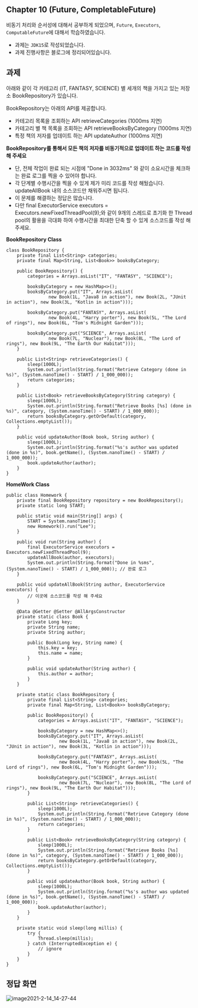 ## Chapter 10 (Future, CompletableFuture)

비동기 처리와 순서성에 대해서 공부하게 되었으며, `Future`, `Executors`, `ComputableFuture`에 대해서 학습하였습니다.

- 과제는 `JDK15`로 작성되었습니다.
- 과제 진행사항은 블로그에 정리되어있습니다.

## 과제

아래와 같이 각 카테고리 (IT, FANTASY, SCIENCE) 별 세개의 책을 가지고 있는 저장소 BookRepository가 있습니다.

BookRepository는 아래의 API를 제공합니다.

- 카테고리 목록을 조회하는 API retrieveCategories (1000ms 지연)
- 카테고리 별 책 목록을 조회하는 API retrieveBooksByCategory (1000ms 지연)
- 특정 책의 저자를 업데이트 하는 API updateAuthor (1000ms 지연)

**BookRepository를 통해서 모든 책의 저자를 비동기적으로 업데이트 하는 코드를 작성 해 주세요**

- 단, 전체 작업이 완료 되는 시점에 "Done in 3032ms" 와 같이 소요시간을 체크하는 완료 로그를 찍을 수 있어야 합니다. 
- 각 단계별 수행시간을 찍을 수 있게 제가 미리 코드를 작성 해뒀습니다. updateAllBook 내의 소스코드만 채워주시면 됩니다.
- 이 문제를 해결하는 정답은 많습니다.
- 다만 final ExecutorService executors = Executors.newFixedThreadPool(9);와 같이 9개의 스레드로 초기화 한 Thread pool의 활용을 극대화 하여 수행시간을 최대한 단축 할 수 있게 소스코드를 작성 해 주세요.

**BookRepository Class**
```
class BookRepository {
    private final List<String> categories;
    private final Map<String, List<Book>> booksByCategory;
 
    public BookRepository() {
        categories = Arrays.asList("IT", "FANTASY", "SCIENCE");
 
        booksByCategory = new HashMap<>();
        booksByCategory.put("IT", Arrays.asList(
                new Book(1L, "Java8 in action"), new Book(2L, "JUnit in action"), new Book(3L, "Kotlin in action")));
 
        booksByCategory.put("FANTASY", Arrays.asList(
                new Book(4L, "Harry porter"), new Book(5L, "The Lord of rings"), new Book(6L, "Tom's Midnight Garden")));
 
        booksByCategory.put("SCIENCE", Arrays.asList(
                new Book(7L, "Nuclear"), new Book(8L, "The Lord of rings"), new Book(9L, "The Earth Our Habitat")));
    }
 
    public List<String> retrieveCategories() {
        sleep(1000L);
        System.out.println(String.format("Retrieve Category (done in %s)", (System.nanoTime() - START) / 1_000_000));
        return categories;
    }
 
    public List<Book> retrieveBooksByCategory(String category) {
        sleep(1000L);
        System.out.println(String.format("Retrieve Books [%s] (done in %s)", category, (System.nanoTime() - START) / 1_000_000));
        return booksByCategory.getOrDefault(category, Collections.emptyList());
    }
 
    public void updateAuthor(Book book, String author) {
        sleep(1000L);
        System.out.println(String.format("%s's author was updated (done in %s)", book.getName(), (System.nanoTime() - START) / 1_000_000));
        book.updateAuthor(author);
    }
}

```

**HomeWork Class**

```
public class Homework {
    private final BookRepository repository = new BookRepository();
    private static long START;
 
    public static void main(String[] args) {
        START = System.nanoTime();
        new Homework().run("Lee");
    }
 
    public void run(String author) {
        final ExecutorService executors = Executors.newFixedThreadPool(9);
        updateAllBook(author, executors);
        System.out.println(String.format("Done in %sms", (System.nanoTime() - START) / 1_000_000)); // 완료 로그
    }
 
    public void updateAllBook(String author, ExecutorService executors) {
        // 이곳에 소스코드를 작성 해 주세요
    }
 
    @Data @Getter @Setter @AllArgsConstructor
    private static class Book {
        private Long key;
        private String name;
        private String author;
 
        public Book(Long key, String name) {
            this.key = key;
            this.name = name;
        }
 
        public void updateAuthor(String author) {
            this.author = author;
        }
    }
 
    private static class BookRepository {
        private final List<String> categories;
        private final Map<String, List<Book>> booksByCategory;
 
        public BookRepository() {
            categories = Arrays.asList("IT", "FANTASY", "SCIENCE");
 
            booksByCategory = new HashMap<>();
            booksByCategory.put("IT", Arrays.asList(
                    new Book(1L, "Java8 in action"), new Book(2L, "JUnit in action"), new Book(3L, "Kotlin in action")));
 
            booksByCategory.put("FANTASY", Arrays.asList(
                    new Book(4L, "Harry porter"), new Book(5L, "The Lord of rings"), new Book(6L, "Tom's Midnight Garden")));
 
            booksByCategory.put("SCIENCE", Arrays.asList(
                    new Book(7L, "Nuclear"), new Book(8L, "The Lord of rings"), new Book(9L, "The Earth Our Habitat")));
        }
 
        public List<String> retrieveCategories() {
            sleep(1000L);
            System.out.println(String.format("Retrieve Category (done in %s)", (System.nanoTime() - START) / 1_000_000));
            return categories;
        }
 
        public List<Book> retrieveBooksByCategory(String category) {
            sleep(1000L);
            System.out.println(String.format("Retrieve Books [%s] (done in %s)", category, (System.nanoTime() - START) / 1_000_000));
            return booksByCategory.getOrDefault(category, Collections.emptyList());
        }
 
        public void updateAuthor(Book book, String author) {
            sleep(1000L);
            System.out.println(String.format("%s's author was updated (done in %s)", book.getName(), (System.nanoTime() - START) / 1_000_000));
            book.updateAuthor(author);
        }
    }
 
    private static void sleep(long millis) {
        try {
            Thread.sleep(millis);
        } catch (InterruptedException e) {
            // ignore
        }
    }
}
```
## 정답 화면
![image2021-2-14_14-27-44](https://user-images.githubusercontent.com/14002238/110233188-add87280-7f65-11eb-86da-aacef35f993d.png)


